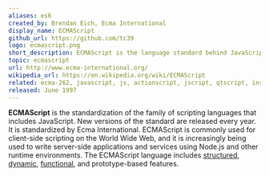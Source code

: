 ```yaml
---
aliases: es6
created_by: Brendan Eich, Ecma International
display_name: ECMAScript
github_url: https://github.com/tc39
logo: ecmascript.png
short_description: ECMAScript is the language standard behind JavaScript and other, similar languages.
topic: ecmascript
url: http://www.ecma-international.org/
wikipedia_url: https://en.wikipedia.org/wiki/ECMAScript
related: ecma-262, javascript, js, actionscript, jscript, qtscript, inscript, google-apps-script, nodejs
released: June 1997
---
```

**ECMAScript** is the standardization of the family of scripting languages that includes JavaScript. New versions of the standard are released every year. It is standardized by Ecma International. ECMAScript is commonly used for client-side scripting on the World Wide Web, and it is increasingly being used to write server-side applications and services using Node.js and other runtime environments. The ECMAScript language includes [structured](https://github.com/topics/structured-programming), [dynamic](https://github.com/topics/dynamic-programmng), [functional](https://github.com/topics/functional-programming), and prototype-based features.
